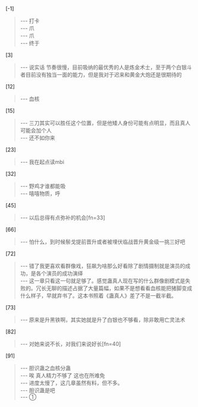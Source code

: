 
[-1] 
>--- 打卡<br>
>--- 爪<br>
>--- 爪<br>
>--- 终于<br>

[3] 
>--- 说实话 节奏很慢，目前吸纳的最优秀的人是炼金术士，至于两个白银斗者目前没有独当一面的能力，但是我对于迟来和黄金大炮还是很期待的<br>

[12] 
>--- 血核<br>

[15] 
>--- 三刀其实可以胜任这个位置，但是他矮人身份可能有点明显，而且真人可能会加个人<br>
>--- 还不如你来<br>

[23] 
>--- 我在起点读mbi<br>

[32] 
>--- 野鸡才谁都能吸<br>
>--- 嘻嘻物质，呼<br>

[45] 
>--- 以后总得有点弥补的机会[fn=33]<br>

[66] 
>--- 怕什么，到时候鬃戈提前晋升或者被埋伏临战晋升黄金级一挑三好吧<br>

[72] 
>--- 错了我更喜欢看群像戏，狂飙为啥那么好看除了剧情摄制就是演员的成功，是各个演员的成功演绎<br>
>--- 这一章只看这一句就足够了。感觉蛊真人现在写的什么群像剧模式是失败的。冗长无聊的描述占据了大量篇幅，如果不是想看看血核能把猪脚变成什么样子，早就弃书了。这本书照着《蛊真人》差了不是一截半截。<br>

[73] 
>--- 原来是升黑铁啊，其实她就是升了白银也不够看，除非敢用亡灵法术<br>

[82] 
>--- 对她来说不长，对我们来说好长[fn=40]<br>

[91] 
>--- 胆识蛊之血核分蛊<br>
>--- 唉  真人精力不够了  这也在所难免<br>
>--- 进度太慢了，这几章虽然有料，但不多。<br>
>--- 胆识蛊是吧<br>
>--- ①<br>

